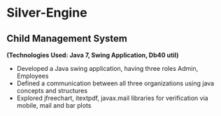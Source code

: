 # Silver-Engine
## **Child Management System**
**(Technologies Used: Java 7, Swing Application, Db40 util)**
- Developed a Java swing application, having three roles Admin, Employees
- Defined a communication between all three organizations using java concepts and structures
- Explored jfreechart, itextpdf, javax.mail libraries for verification via mobile, mail and bar plots

